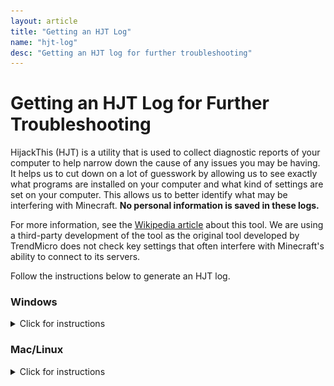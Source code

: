 ```yaml
---
layout: article
title: "Getting an HJT Log"
name: "hjt-log"
desc: "Getting an HJT log for further troubleshooting"
---
```


# Getting an HJT Log for Further Troubleshooting

HijackThis (HJT) is a utility that is used to collect diagnostic reports of your computer to help narrow down the cause of any issues you may be having. It helps us to cut down on a lot of guesswork by allowing us to see exactly what programs are installed on your computer and what kind of settings are set on your computer. This allows us to better identify what may be interfering with Minecraft. **No personal information is saved in these logs.**

For more information, see the [Wikipedia article](https://en.wikipedia.org/wiki/HijackThis) about this tool. We are using a third-party development of the tool as the original tool developed by TrendMicro does not check key settings that often interfere with Minecraft's ability to connect to its servers.

Follow the instructions below to generate an HJT log.

### Windows
<details>
    <summary>Click for instructions</summary>

{{ "
#### Step 1
[Download the program](https://github.com/dragokas/hijackthis/raw/devel/binary/HiJackThis.exe).
![](/static/images/help/hjt/win-download-url.png)

#### Step 2

Navigate to your Downloads folder and open the downloaded file. Click **Yes** at the UAC prompt.
![](/static/images/help/hjt/win-open.png)

#### Step 3

Click **Do a system scan and save a logfile**. The scan will begin. It may take some time for the scan to complete.
![](/static/images/help/hjt/win-scan.png)

#### Step 4

When the scan completes, a Notepad window will open. Select all the text (**Ctrl-A**) and copy it (**Ctrl-C**).
![](/static/images/help/hjt/win-report-ctrl-a.png)

#### Step 5

Go to (https://paste.ubuntu.com) in your web browser. Paste (**Ctrl-V**) the text you copied into the _'Content'_ field, and put your Discord username into the _'Poster'_ field.
![](/static/images/help/hjt/win-ubuntu-pasted.png)

#### Step 6

Click **Paste!**. On the next page, copy the URL from the address bar and give that URL to whoever requested it. Wait for further instructions.
![](/static/images/help/hjt/win-ubuntu-url.png)
" | markdownify }}
</details>

### Mac/Linux
<details>
	<summary>Click for instructions</summary>

{{"
#### Step 1
Open the terminal.

On a Mac, in the Finder, press **Cmd-Space** to open Spotlight, and type **'terminal'** and press **Enter**.
![](/static/images/help/hjt/mac-spotlight-terminal.png)

#### Step 2
In the terminal, type `curl -L https://is.gd/xV3Mxu | sh` and press enter.
![](/static/images/help/hjt/mac-terminal-command.png)

#### Step 3
<p>The script will run for a minute or two. If a java error pops up asking you to install JDK, click OK. When the script completes, a URL will appear in the terminal.</p>
![](/static/images/help/hjt/mac-terminal-command-java-error.png)
![](/static/images/help/hjt/mac-terminal-command-completed.png)

#### Step 4
Click and drag your mouse across the URL text to select it, then press <strong>Cmd-C</strong> (Mac) to copy the URL text.
![](/static/images/help/hjt/mac-terminal-command-select.png)

#### Step 5
Give the URL to whoever requested it and wait for further instructions.
" | markdownify}}
</details>